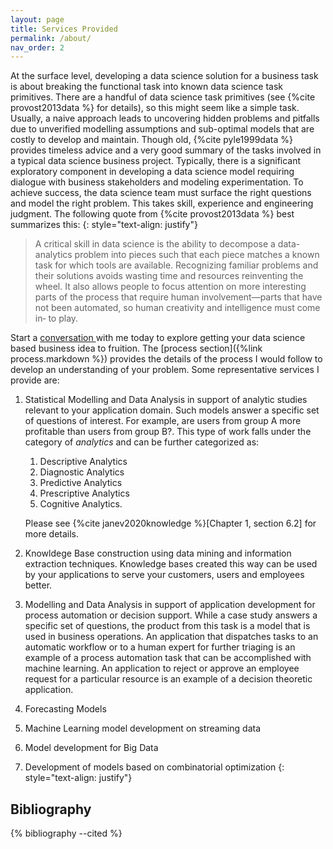 ```yaml
---
layout: page
title: Services Provided
permalink: /about/
nav_order: 2
---
```

At the surface level, developing a data science solution for a business task is about breaking the functional task into known data science task primitives. There are a handful of data science task primitives (see {%cite provost2013data %} for details), so this might seem like a simple task. Usually, a naive approach leads to uncovering hidden problems and pitfalls due to unverified modelling assumptions and sub-optimal models that are costly to develop and maintain. Though old, {%cite pyle1999data %} provides timeless advice and a very good summary of the tasks involved in a typical data science business project. Typically, there is a significant exploratory component in developing a data science model requiring dialogue with business stakeholders and modeling experimentation. To achieve success, the data science team must surface the right questions and model the right problem. This takes skill, experience and engineering judgment. The following quote from {%cite provost2013data %} best summarizes this:
{: style="text-align: justify"}

> A critical skill in data science is the ability to decompose a data- analytics problem into pieces such that each piece matches a known task for which tools are available. Recognizing familiar problems and their solutions avoids wasting time and resources reinventing the wheel. It also allows people to focus attention on more interesting parts of the process that require human involvement—parts that have not been automated, so human creativity and intelligence must come in‐ to play.

Start a <a href="https://calendly.com/rajiv-sambasivan/30min"> conversation </a> with me today to explore getting your data science based business idea to fruition. The [process section]({%link process.markdown %}) provides the details of the process I would follow to develop an understanding of your problem. Some representative services I provide are:

1. Statistical Modelling and Data Analysis in support of analytic studies relevant to your application domain. Such models answer a specific set of questions of interest. For example, are users from group A more profitable than users from group B?. This type of work falls under the category of _analytics_ and can be further categorized as:
   1. Descriptive Analytics
   2. Diagnostic Analytics
   3. Predictive Analytics
   4. Prescriptive Analytics
   5. Cognitive Analytics.
   
   Please see {%cite janev2020knowledge %}[Chapter 1, section 6.2] for more details.
2. Knowldege Base construction using data mining and information extraction techniques. Knowledge bases created this way can be used by your applications to serve your customers, users and employees better.
3. Modelling and Data Analysis in support of application development for process automation or decision support. While a case study answers a specific set of questions, the product from this task is a model that is used in business operations. An application that dispatches tasks to an automatic workflow or to a human expert for further triaging is an example of a process automation task that can be accomplished with machine learning. An application to reject or approve an employee request for a particular resource is an example of a decision theoretic application.
4. Forecasting Models
5. Machine Learning model development on streaming data
6. Model development for Big Data 
7. Development of models based on combinatorial optimization
{: style="text-align: justify"}

## Bibliography
{% bibliography --cited %}